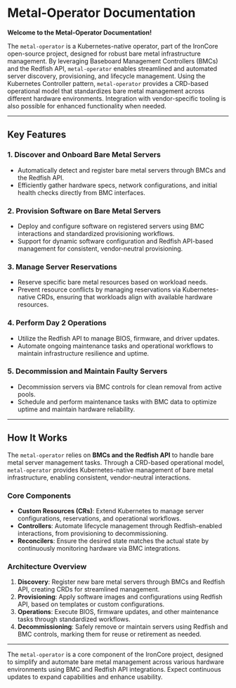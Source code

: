 # Metal-Operator Documentation

**Welcome to the Metal-Operator Documentation!**

The `metal-operator` is a Kubernetes-native operator, part of the IronCore open-source project, designed for robust bare metal infrastructure management. By leveraging Baseboard Management Controllers (BMCs) and the Redfish API, `metal-operator` enables streamlined and automated server discovery, provisioning, and lifecycle management. Using the Kubernetes Controller pattern, `metal-operator` provides a CRD-based operational model that standardizes bare metal management across different hardware environments. Integration with vendor-specific tooling is also possible for enhanced functionality when needed.

---

## Key Features

### 1. **Discover and Onboard Bare Metal Servers**
- Automatically detect and register bare metal servers through BMCs and the Redfish API.
- Efficiently gather hardware specs, network configurations, and initial health checks directly from BMC interfaces.

### 2. **Provision Software on Bare Metal Servers**
- Deploy and configure software on registered servers using BMC interactions and standardized provisioning workflows.
- Support for dynamic software configuration and Redfish API-based management for consistent, vendor-neutral provisioning.

### 3. **Manage Server Reservations**
- Reserve specific bare metal resources based on workload needs.
- Prevent resource conflicts by managing reservations via Kubernetes-native CRDs, ensuring that workloads align with available hardware resources.

### 4. **Perform Day 2 Operations**
- Utilize the Redfish API to manage BIOS, firmware, and driver updates.
- Automate ongoing maintenance tasks and operational workflows to maintain infrastructure resilience and uptime.

### 5. **Decommission and Maintain Faulty Servers**
- Decommission servers via BMC controls for clean removal from active pools.
- Schedule and perform maintenance tasks with BMC data to optimize uptime and maintain hardware reliability.

---

## How It Works

The `metal-operator` relies on **BMCs and the Redfish API** to handle bare metal server management tasks. Through a CRD-based operational model, `metal-operator` provides Kubernetes-native management of bare metal infrastructure, enabling consistent, vendor-neutral interactions.

### Core Components
- **Custom Resources (CRs)**: Extend Kubernetes to manage server configurations, reservations, and operational workflows.
- **Controllers**: Automate lifecycle management through Redfish-enabled interactions, from provisioning to decommissioning.
- **Reconcilers**: Ensure the desired state matches the actual state by continuously monitoring hardware via BMC integrations.

### Architecture Overview

1. **Discovery**: Register new bare metal servers through BMCs and Redfish API, creating CRDs for streamlined management.
2. **Provisioning**: Apply software images and configurations using Redfish API, based on templates or custom configurations.
3. **Operations**: Execute BIOS, firmware updates, and other maintenance tasks through standardized workflows.
4. **Decommissioning**: Safely remove or maintain servers using Redfish and BMC controls, marking them for reuse or retirement as needed.

---

The `metal-operator` is a core component of the IronCore project, designed to simplify and automate bare metal management across various hardware environments using BMC and Redfish API integrations. Expect continuous updates to expand capabilities and enhance usability.
